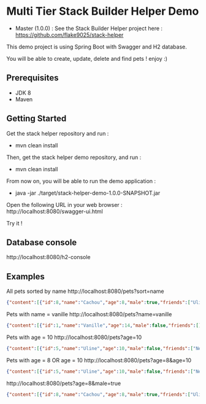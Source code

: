 # Multi Tier Stack Builder Helper Demo

- Master (1.0.0) : See the Stack Builder Helper project here :
https://github.com/flake9025/stack-helper

This demo project is using Spring Boot with Swagger and H2 database.

You will be able to create, update, delete and find pets ! enjoy :)

## Prerequisites
- JDK 8
- Maven

## Getting Started

Get the stack helper repository and run : 
- mvn clean install

Then, get the stack helper demo repository, and run :
- mvn clean install

From now on, you will be able to run the demo application :
- java -jar ./target/stack-helper-demo-1.0.0-SNAPSHOT.jar

Open the following URL in your web browser :
http://localhost:8080/swagger-ui.html

Try it !

## Database console

http://localhost:8080/h2-console

## Examples

All pets sorted by name
http://localhost:8080/pets?sort=name

```json
{"content":[{"id":8,"name":"Cachou","age":8,"male":true,"friends":["Uline"]},{"id":7,"name":"Donught","age":2,"male":false,"friends":["Uline"]},{"id":6,"name":"Isis","age":9,"male":false,"friends":["Tchicky"]},{"id":3,"name":"Jobar","age":4,"male":false,"friends":["Teddy","Neige"]},{"id":4,"name":"Neige","age":1,"male":false,"friends":["Teddy","Jobar"]},{"id":9,"name":"Tchicky","age":5,"male":true,"friends":["Vanille"]},{"id":2,"name":"Teddy","age":11,"male":true,"friends":["Jobar","Neige"]},{"id":5,"name":"Uline","age":10,"male":false,"friends":["Neige","Cachou"]},{"id":1,"name":"Vanille","age":13,"male":false,"friends":[]}],"pageable":{"sort":{"sorted":true,"unsorted":false},"offset":0,"pageNumber":0,"pageSize":30,"paged":true,"unpaged":false},"totalPages":1,"totalElements":9,"last":true,"size":30,"number":0,"sort":{"sorted":true,"unsorted":false},"numberOfElements":9,"first":true}
```
Pets with name = vanille
http://localhost:8080/pets?name=vanille

```json
{"content":[{"id":1,"name":"Vanille","age":14,"male":false,"friends":[]}],"pageable":{"sort":{"sorted":false,"unsorted":true},"offset":0,"pageSize":30,"pageNumber":0,"unpaged":false,"paged":true},"totalPages":1,"last":true,"totalElements":1,"size":30,"number":0,"sort":{"sorted":false,"unsorted":true},"numberOfElements":1,"first":true}
```
Pets with age = 10
http://localhost:8080/pets?age=10

```json
{"content":[{"id":5,"name":"Uline","age":10,"male":false,"friends":["Neige","Cachou"]},{"id":6,"name":"Isis","age":10,"male":false,"friends":["Tchicky"]}],"pageable":{"sort":{"sorted":false,"unsorted":true},"offset":0,"pageSize":30,"pageNumber":0,"unpaged":false,"paged":true},"totalPages":1,"last":true,"totalElements":2,"size":30,"number":0,"sort":{"sorted":false,"unsorted":true},"numberOfElements":2,"first":true}
```
Pets with age = 8 OR age = 10
http://localhost:8080/pets?age=8&age=10
```json
{"content":[{"id":5,"name":"Uline","age":10,"male":false,"friends":["Neige","Cachou"]},{"id":8,"name":"Cachou","age":8,"male":true,"friends":["Uline"]}],"pageable":{"sort":{"sorted":false,"unsorted":true},"offset":0,"pageNumber":0,"pageSize":30,"paged":true,"unpaged":false},"totalPages":1,"totalElements":2,"last":true,"size":30,"number":0,"sort":{"sorted":false,"unsorted":true},"numberOfElements":2,"first":true}
```

http://localhost:8080/pets?age=8&male=true
```json
{"content":[{"id":8,"name":"Cachou","age":8,"male":true,"friends":["Uline"]}],"pageable":{"sort":{"sorted":false,"unsorted":true},"offset":0,"pageSize":30,"pageNumber":0,"unpaged":false,"paged":true},"totalPages":1,"last":true,"totalElements":1,"size":30,"number":0,"sort":{"sorted":false,"unsorted":true},"numberOfElements":1,"first":true}
```
